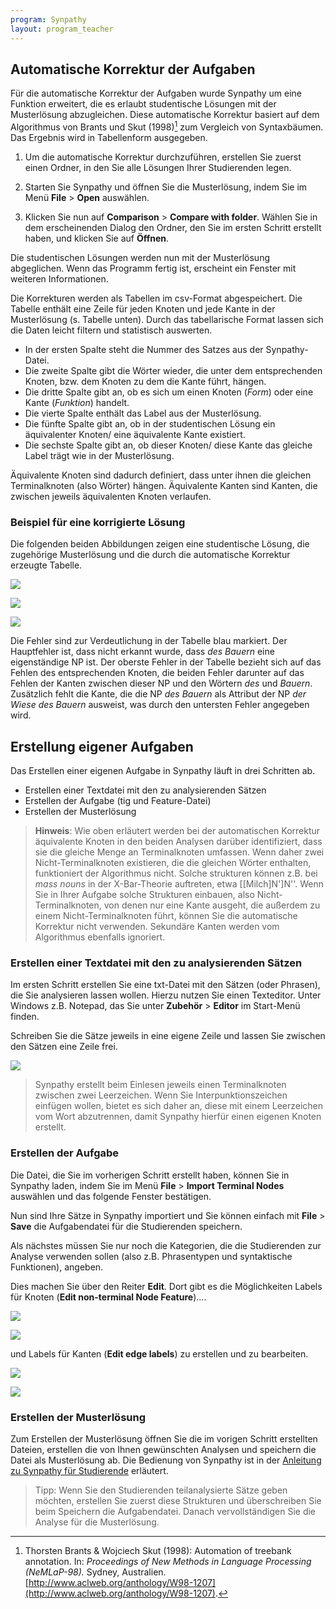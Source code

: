```yaml
---
program: Synpathy
layout: program_teacher
---
```


## Automatische Korrektur der Aufgaben

Für die automatische Korrektur der Aufgaben wurde Synpathy um eine Funktion
erweitert, die es erlaubt studentische Lösungen mit der Musterlösung
abzugleichen. Diese automatische Korrektur basiert auf dem Algorithmus von
Brants und Skut (1998)[^brants_skut] zum Vergleich von Syntaxbäumen. Das Ergebnis wird in
Tabellenform ausgegeben.

[^brants_skut]: Thorsten Brants & Wojciech Skut (1998): Automation of treebank annotation. In: _Proceedings of New Methods in Language Processing (NeMLaP-98)._ Sydney, Australien. [http://www.aclweb.org/anthology/W98-1207](http://www.aclweb.org/anthology/W98-1207).

1) Um die automatische Korrektur durchzuführen, erstellen Sie zuerst einen Ordner, in den Sie alle Lösungen Ihrer Studierenden legen.

2) Starten Sie Synpathy und öffnen Sie die Musterlösung, indem Sie im Menü **File** > **Open** auswählen.

3) Klicken Sie nun auf **Comparison** > **Compare with folder**.
Wählen Sie in dem erscheinenden Dialog den Ordner, den Sie im ersten Schritt erstellt haben, und klicken Sie auf **Öffnen**.

Die studentischen Lösungen werden nun mit der Musterlösung abgeglichen. Wenn das Programm fertig ist, erscheint ein Fenster mit weiteren Informationen.

Die Korrekturen werden als Tabellen im csv-Format abgespeichert. Die Tabelle enthält eine Zeile für jeden Knoten und jede Kante in der Musterlösung (s. Tabelle unten). Durch das tabellarische Format lassen sich die Daten leicht filtern und statistisch auswerten. 

- In der ersten Spalte steht die Nummer des Satzes aus der Synpathy-Datei.
- Die zweite Spalte gibt die Wörter wieder, die unter dem entsprechenden Knoten, bzw. dem Knoten zu dem die Kante führt, hängen.
- Die dritte Spalte gibt an, ob es sich um einen Knoten (_Form_) oder eine Kante
  (_Funktion_) handelt.
- Die vierte Spalte enthält das Label aus der Musterlösung.
- Die fünfte Spalte gibt an, ob in der studentischen Lösung ein äquivalenter
  Knoten/ eine äquivalente Kante existiert.
- Die sechste Spalte gibt an, ob dieser Knoten/ diese Kante das gleiche Label
  trägt wie in der Musterlösung.

Äquivalente Knoten sind dadurch definiert, dass unter ihnen die gleichen Terminalknoten (also Wörter) hängen. 
Äquivalente Kanten sind Kanten, die zwischen jeweils äquivalenten Knoten verlaufen.

### Beispiel für eine korrigierte Lösung

Die folgenden beiden Abbildungen zeigen eine studentische Lösung, die 
zugehörige Musterlösung und die durch die automatische Korrektur erzeugte Tabelle.

![](./img/fehler-synpathy.png)

![](./img/korrekte-analyse-synpathy-beispiel.png)

![](./img/fehler-csv.png)

Die Fehler sind zur Verdeutlichung in der Tabelle blau markiert. Der Hauptfehler ist, dass nicht erkannt wurde, dass *des Bauern* eine eigenständige NP ist. Der oberste Fehler in der Tabelle bezieht sich auf das Fehlen des entsprechenden Knoten, die beiden Fehler darunter auf das Fehlen der Kanten zwischen dieser NP und den Wörtern *des* und *Bauern*. Zusätzlich fehlt die Kante, die die NP *des
Bauern* als Attribut der NP *der Wiese des Bauern* ausweist, was durch den untersten Fehler angegeben wird.


## Erstellung eigener Aufgaben

Das Erstellen einer eigenen Aufgabe in Synpathy läuft in drei Schritten ab.

- Erstellen einer Textdatei mit den zu analysierenden Sätzen
- Erstellen der Aufgabe (tig und Feature-Datei)
- Erstellen der Musterlösung

> **Hinweis**: Wie oben erläutert werden bei der automatischen Korrektur
> äquivalente Knoten in den beiden Analysen darüber identifiziert, dass sie die
> gleiche Menge an Terminalknoten umfassen. Wenn daher zwei Nicht-Terminalknoten
> existieren, die die gleichen Wörter enthalten, funktioniert der Algorithmus
> nicht. Solche strukturen können z.B. bei *mass nouns* in der X-Bar-Theorie
> auftreten, etwa [[Milch]N']N''. Wenn Sie in Ihrer Aufgabe solche Strukturen
> einbauen, also Nicht-Terminalknoten, von denen nur eine Kante ausgeht, die
> außerdem zu einem Nicht-Terminalknoten führt, können Sie die automatische
> Korrektur nicht verwenden. Sekundäre Kanten werden vom Algorithmus ebenfalls
> ignoriert.

### Erstellen einer Textdatei mit den zu analysierenden Sätzen

Im ersten Schritt erstellen Sie eine txt-Datei mit den Sätzen (oder Phrasen), die Sie analysieren lassen wollen. Hierzu nutzen Sie einen Texteditor. Unter Windows z.B. Notepad, das Sie unter
**Zubehör** > **Editor** im Start-Menü finden.

Schreiben Sie die Sätze jeweils in eine eigene Zeile und lassen Sie zwischen den Sätzen eine Zeile frei. 

![](./img/textdatei-erstellen.png)

> Synpathy erstellt beim Einlesen jeweils einen Terminalknoten zwischen zwei Leerzeichen. Wenn Sie Interpunktionszeichen einfügen wollen, bietet es sich daher an, diese mit einem Leerzeichen vom Wort abzutrennen, damit Synpathy hierfür einen eigenen Knoten erstellt.

### Erstellen der Aufgabe

Die Datei, die Sie im vorherigen Schritt erstellt haben, können Sie in Synpathy
laden, indem Sie im Menü **File** > **Import Terminal Nodes** auswählen und das folgende Fenster bestätigen.

Nun sind Ihre Sätze in Synpathy importiert und Sie können einfach mit **File** >
**Save** die Aufgabendatei für die Studierenden speichern.

Als nächstes müssen Sie nur noch die Kategorien, die die Studierenden zur
Analyse verwenden sollen (also z.B. Phrasentypen und syntaktische Funktionen),
angeben.

Dies machen Sie über den Reiter **Edit**. 
Dort gibt es die Möglichkeiten Labels für Knoten (**Edit non-terminal Node Feature**)....

![](./img/non-terminal-nodes.png)

![](./img/non-terminal-nodes-2.png)

und Labels für Kanten (**Edit edge labels**) zu erstellen und zu bearbeiten. 

![](./img/primary-edge.png)

![](./img/primary-edge-2.png)

### Erstellen der Musterlösung

Zum Erstellen der Musterlösung öffnen Sie die im vorigen Schritt erstellten
Dateien, erstellen die von Ihnen gewünschten Analysen und speichern die Datei
als Musterlösung ab. Die Bedienung von Synpathy ist in der [Anleitung zu Synpathy für Studierende]({{site.data.programs[page.program].student_page}}) erläutert.

> Tipp: Wenn Sie den Studierenden teilanalysierte Sätze geben möchten, erstellen Sie zuerst diese Strukturen und überschreiben Sie beim Speichern die Aufgabendatei. Danach vervollständigen Sie die Analyse für die Musterlösung.
